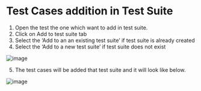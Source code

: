 # Test Cases addition in Test Suite

1.	Open the test the one which want to add in test suite.
2.	Click on Add to test suite tab
3.	Select the ‘Add to an an existing test suite’ if test suite is already created
4.	Select the ‘Add to a new test suite’ if test suite does not exist

![image](https://user-images.githubusercontent.com/11056300/159276385-afb6b698-e89b-4f21-9f84-7caee4a4819b.png)

5.	The test cases will be added that test suite and it will look like below.

![image](https://user-images.githubusercontent.com/11056300/159276573-2ae33018-eaf2-47c4-b87e-04d496d1a047.png)

